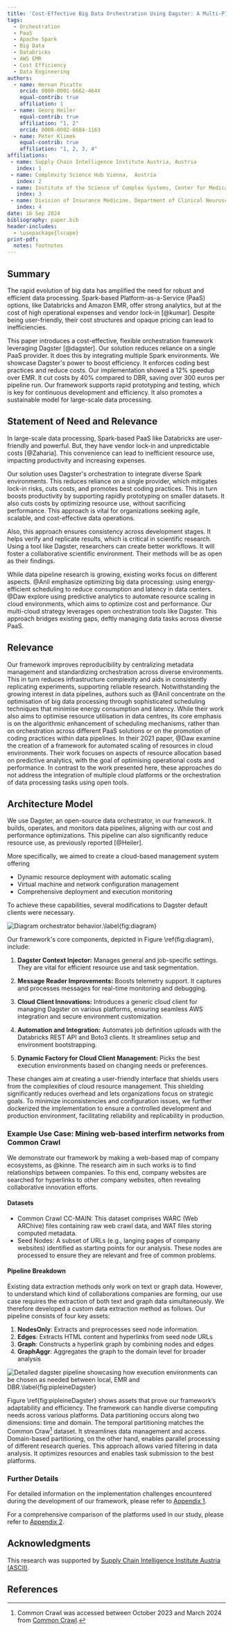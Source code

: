 ```yaml
---
title: 'Cost-Effective Big Data Orchestration Using Dagster: A Multi-Platform Approach'
tags:
  - Orchestration
  - PaaS
  - Apache Spark
  - Big Data
  - Databricks
  - AWS EMR
  - Cost Efficiency
  - Data Engineering
authors:
  - name: Hernan Picatto
    orcid: 0000-0001-6662-464X
    equal-contrib: true
    affiliation: 1
  - name: Georg Heiler  
    equal-contrib: true 
    affiliation: "1, 2"
    orcid: 0000-0002-8684-1163
  - name: Peter Klimek 
    equal-contrib: true 
    affiliation: "1, 2, 3, 4"
affiliations:
 - name: Supply Chain Intelligence Institute Austria, Austria
   index: 1
 - name: Complexity Science Hub Vienna,  Austria 
   index: 2
 - name: Institute of the Science of Complex Systems, Center for Medical Data Science CeDAS, Medical University of Vienna, Austria
   index: 3
 - name: Division of Insurance Medicine, Department of Clinical Neuroscience, Karolinska Institutet, Sweden
   index: 4
date: 16 Sep 2024
bibliography: paper.bib
header-includes:
  - \usepackage{lscape}
print-pdf:
  notes: footnotes
---
```


## Summary

The rapid evolution of big data has amplified the need for robust and efficient data processing.
Spark-based Platform-as-a-Service (PaaS) options, like Databricks and Amazon EMR, offer strong analytics,
but at the cost of high operational expenses and vendor lock-in [@kumar].
Despite being user-friendly, their cost structures and opaque pricing can lead to inefficiencies.

This paper introduces a cost-effective, flexible orchestration framework leveraging Dagster [@dagster].
Our solution reduces reliance on a single PaaS provider.
It does this by integrating multiple Spark environments.
We showcase Dagster's power to boost efficiency.
It enforces coding best practices and reduce costs.
Our implementation showed a 12% speedup over EMR.
It cut costs by 40% compared to DBR, saving over 300 euros per pipeline run.
Our framework supports rapid prototyping and testing,
which is key for continuous development and efficiency.
It also promotes a sustainable model for large-scale data processing.

## Statement of Need and Relevance

In large-scale data processing, Spark-based PaaS like Databricks are user-friendly and powerful.
But, they have vendor lock-in and unpredictable costs [@Zaharia].
This convenience can lead to inefficient resource use, impacting productivity and increasing expenses.

Our solution uses Dagster's orchestration to integrate diverse Spark environments.
This reduces reliance on a single provider,
which mitigates lock-in risks, cuts costs, and promotes best coding practices.
This in turn boosts productivity by supporting rapidly prototyping on smaller datasets.
It also cuts costs by optimizing resource use, without sacrificing performance.
This approach is vital for organizations seeking agile, scalable, and cost-effective data operations.

Also, this approach ensures consistency across development stages.
It helps verify and replicate results, which is critical in scientific research.
Using a tool like Dagster, researchers can create better workflows.
It will foster a collaborative scientific environment.
Their methods will be as open as their findings.

While data pipeline research is growing, existing works focus on different aspects.
@Anil emphasize optimizing big data processing:
using energy-efficient scheduling to reduce consumption and latency in data centers.
@Daw explore using predictive analytics to automate resource scaling in cloud environments,
which aims to optimize cost and performance.
Our multi-cloud strategy leverages open orchestration tools like Dagster.
This approach bridges existing gaps, deftly managing data tasks across diverse PaaS.

## Relevance

Our framework improves reproducibility by centralizing metadata management and standardizing orchestration across diverse environments.
This in turn reduces infrastructure complexity and aids in consistently replicating experiments, supporting
reliable research.
Notwithstanding the growing interest in data pipelines, authors such as @Anil concentrate on the optimisation of big data processing through sophisticated scheduling techniques that minimise energy consumption and latency.
While their work also aims to optimise resource utilisation in data centres, its core emphasis is on the algorithmic enhancement of scheduling mechanisms, rather than on orchestration across different PaaS solutions or on the promotion of coding practices within data pipelines.
In their 2021 paper, @Daw examine the creation of a framework for automated scaling of resources in cloud environments.
Their work focuses on aspects of resource allocation based on predictive analytics, with the goal of optimising operational costs and performance.
In contrast to the work presented here, these approaches do not address the integration of multiple cloud platforms or the orchestration of data processing tasks using open tools.

## Architecture Model

We use Dagster, an open-source data orchestrator, in our framework.
It builds, operates, and monitors data pipelines, aligning with our cost and performance optimizations.
This pipeline can also significantly reduce resource use, as previously reported [@Heiler].

More specifically, we aimed to create a cloud-based management system offering

- Dynamic resource deployment with automatic scaling
- Virtual machine and network configuration management
- Comprehensive deployment and execution monitoring

To achieve these capabilities, several modifications to Dagster default clients were necessary.

![Diagram orchestrator behavior.\label{fig:diagram}](./static/pipeline_diagram.png)

Our framework's core components, depicted in Figure \ref{fig:diagram}, include:

1. **Dagster Context Injector:** Manages general and job-specific settings.
They are vital for efficient resource use and task segmentation.

2. **Message Reader Improvements:** Boosts telemetry support.
It captures and processes messages for real-time monitoring and debugging.

3. **Cloud Client Innovations:** Introduces a generic cloud client for managing Dagster on various platforms, ensuring seamless AWS integration and secure environment customization.

4. **Automation and Integration:** Automates job definition uploads with the Databricks REST API and Boto3 clients. It streamlines setup and environment bootstrapping.

5. **Dynamic Factory for Cloud Client Management:** Picks the best execution environments based on changing needs or preferences.

These changes aim at creating a user-friendly interface that shields users from the complexities of cloud resource management.
This shielding significantly reduces overhead and lets organizations focus on strategic goals.
To minimize inconsistencies and configuration issues, we further dockerized the implementation to ensure a controlled development and production environment, facilitating reliability and replicability in production.

### Example Use Case: Mining web-based interfirm networks from Common Crawl

We demonstrate our framework by making a web-based map of company ecosystems, as @kinne.
The research aim in such works is to find relationships between companies.
To this end, company websites are searched for hyperlinks to other company websites, often revealing collaborative innovation efforts.

#### Datasets

- Common Crawl CC-MAIN:
This dataset comprises WARC (Web ARChive) files containing raw web crawl data, and WAT files storing computed metadata.
- Seed Nodes:
A subset of URLs (e.g., langing pages of company websites) identified as starting points for our analysis.
These nodes are processed to ensure they are relevant and free of common problems.

#### Pipeline Breakdown

Existing data extraction methods only work on text or graph data.
However, to understand which kind of collaborations companies are forming, our use case requires the extraction of both text and graph data simultaneously.
We therefore developed a custom data extraction method as follows.
Our pipeline consists of four key assets:

1. **NodesOnly**:  Extracts and preprocesses seed node information.
2. **Edges**: Extracts HTML content and hyperlinks from seed node URLs
3. **Graph**: Constructs a hyperlink graph by combining nodes and edges
4. **GraphAggr**: Aggregates the graph to the domain level for broader analysis

![Detailed dagster pipeline showcasing how execution environments can be chosen as needed between local, EMR and DBR.\label{fig:pipleineDagster}](./static/pass-implementation-detail-in-action.png)

Figure \ref{fig:pipleineDagster} shows assets that prove our framework’s adaptability and efficiency.
The framework can handle diverse computing needs across various platforms.
Data partitioning occurs along two dimensions:
time and domain.
The temporal partitioning matches the Common Craw[^1] dataset.
It streamlines data management and access.
Domain-based partitioning, on the other hand, enables parallel processing of different research queries.
This approach allows varied filtering in data analysis.
It optimizes resources and enables task submission to the best platforms.

[^1]: Common Crawl was accessed between October 2023 and March 2024 from [Common Crawl](https://registry.opendata.aws/commoncrawl).

### Further Details

For detailed information on the implementation challenges encountered during the development of our framework, please refer to [Appendix 1](appendix_1.md).

For a comprehensive comparison of the platforms used in our study, please refer to [Appendix 2](appendix_2.md).

## Acknowledgments

This research was supported by [Supply Chain Intelligence Institute Austria (ASCII)](https://ascii.ac.at/).

## References
